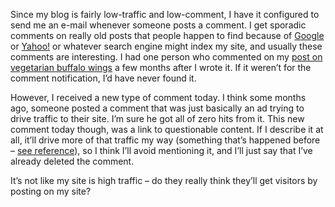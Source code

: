 Since my blog is fairly low-traffic and low-comment, I have it configured to send me an e-mail whenever someone posts a comment. I get sporadic comments on really old posts that people happen to find because of [Google][1] or [Yahoo!][2] or whatever search engine might index my site, and usually these comments are interesting. I had one person who commented on my [post on vegetarian buffalo wings][3] a few months after I wrote it. If it weren’t for the comment notification, I’d have never found it.

However, I received a new type of comment today. I think some months ago, someone posted a comment that was just basically an ad trying to drive traffic to their site. I’m sure he got all of zero hits from it. This new comment today though, was a link to questionable content. If I describe it at all, it’ll drive more of that traffic my way (something that’s happened before – [see reference][4]), so I think I’ll avoid mentioning it, and I’ll just say that I’ve already deleted the comment.

It’s not like my site is high traffic – do they really think they’ll get visitors by posting on my site?

 [1]: http://www.google.com/
 [2]: http://www.yahoo.com
 [3]: http://www.randomthink.net/index.php?p=89
 [4]: http://www.randomthink.net/index.php?p=70